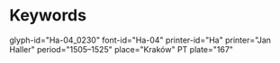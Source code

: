 # Keywords
glyph-id="Ha-04_0230"
font-id="Ha-04"
printer-id="Ha"
printer="Jan Haller"
period="1505–1525"
place="Kraków"
PT plate="167"
